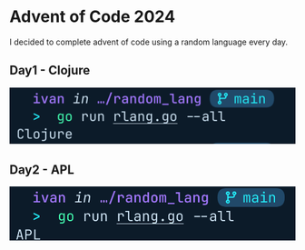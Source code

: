 # Advent of Code 2024
I decided to complete advent of code using a random language every day.

## Day1 - Clojure
![alt text](https://github.com/ivangiubilei/advent-of-code-2024/blob/main/day1/randomlang.png?raw=true)

## Day2 - APL
![alt text](https://github.com/ivangiubilei/advent-of-code-2024/blob/main/day2/randomlang.png?raw=true)
